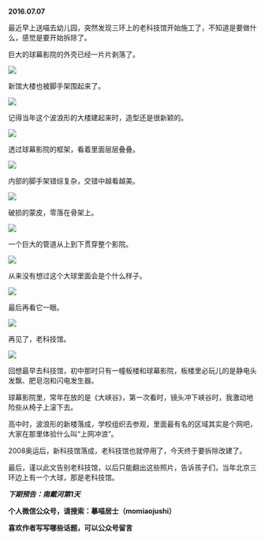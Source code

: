 
          
            
**2016.07.07**

最近早上送喵去幼儿园，突然发现三环上的老科技馆开始施工了，不知道是要做什么，感觉是要开始拆除了。

巨大的球幕影院的外壳已经一片片剥落了。




![](img/51001-07078d5262ed2b49.jpg)




新馆大楼也被脚手架围起来了。




![](img/51001-e17011f58d80e012.jpg)




记得当年这个波浪形的大楼建起来时，造型还是很新颖的。




![](img/51001-1dcf530933293977.jpg)




透过球幕影院的框架，看着里面层层叠叠。




![](img/51001-c75ccdec36adc33e.jpg)




内部的脚手架错综复杂，交错中越看越美。




![](img/51001-7194f8021d3b4b7b.jpg)




破损的蒙皮，零落在骨架上。




![](img/51001-c4cb069ffa7165c7.jpg)




一个巨大的管道从上到下贯穿整个影院。




![](img/51001-0c2caa7acda02649.jpg)




从来没有想过这个大球里面会是个什么样子。




![](img/51001-fdf16179d4736597.jpg)




最后再看它一眼。




![](img/51001-b086c94276b79e67.jpg)




再见了，老科技馆。




![](img/51001-80e9d536979f7b07.jpg)




回想最早去科技馆，初中那时只有一幢板楼和球幕影院，板楼里必玩儿的是静电头发飘、肥皂泡和闪电发生器。

球幕影院里，常年在放的是《大峡谷》，第一次看时，镜头冲下峡谷时，我激动地险些从椅子上滚下去。

高中时，波浪形的新楼落成，学校组织去参观，里面最有名的区域其实是个网吧，大家在那里体验什么叫“上网冲浪”。

2008奥运后，新科技馆落成，老科技馆也就停用了，今天终于要拆除改建了。

最后，谨以此文告别老科技馆，以后只能翻出这些照片，告诉孩子们，当年北京三环边上有一个大球，那是老科技馆。


***下期预告：南戴河第1天***


**个人微信公众号，请搜索：摹喵居士（momiaojushi）**

**喜欢作者写写哪些话题，可以公众号留言**

          
        
